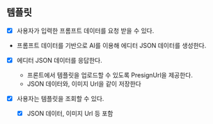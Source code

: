 ## 템플릿

- [X] 사용자가 입력한 프롬프트 데이터를 요청 받을 수 있다.
- 프롬프트 데이터를 기반으로 AI를 이용해 에디터 JSON 데이터를 생성한다.
- [X] 에디터 JSON 데이터를 응답한다.
  - 프론트에서 템플릿을 업로드할 수 있도록 PresignUrl을 제공한다.
  - JSON 데이터와, 이미지 Url을 같이 저장한다

- [X] 사용자는 템플릿을 조회할 수 있다.
  - [X] JSON 데이터, 이미지 Url 등 포함 

